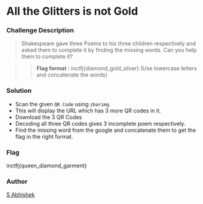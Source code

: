 # All the Glitters is not Gold

### Challenge Description

> Shakespeare gave three Poems to his three children respectively and asked them to complete it by finding the missing words. Can you help them to complete it?

>> **Flag format :** inctfj{diamond_gold_silver} (Use lowercase letters and concatenate the words)

### Solution

- Scan the given `QR Code` using `zbarimg`
- This will display the URL which has 3 more QR codes in it.
- Download the 3 QR Codes 
- Decoding all three QR codes gives 3 incomplete poem respectively.
- Find the missing word from the google and concatenate them to get the flag in the right format.

### Flag

inctfj{queen_diamond_garment}

### Author

[S Abhishek](https://twitter.com/a3X3k)
